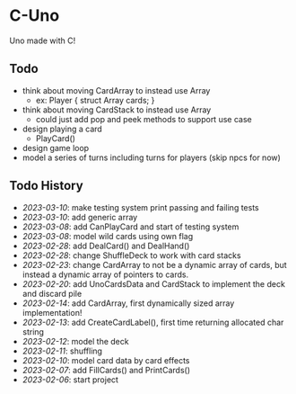 # C-Uno

Uno made with C!

## Todo

- think about moving CardArray to instead use Array
	- ex: Player { struct Array cards; }
- think about moving CardStack to instead use Array
	- could just add pop and peek methods to support use case
- design playing a card
	- PlayCard()
- design game loop
- model a series of turns including turns for players (skip npcs for now)

## Todo History

- *2023-03-10*: make testing system print passing and failing tests
- *2023-03-10*: add generic array
- *2023-03-08*: add CanPlayCard and start of testing system
- *2023-03-08*: model wild cards using own flag
- *2023-02-28*: add DealCard() and DealHand()
- *2023-02-28*: change ShuffleDeck to work with card stacks
- *2023-02-23*: change CardArray to not be a dynamic array of cards, but instead a dynamic array of pointers to cards.
- *2023-02-20*: add UnoCardsData and CardStack to implement the deck and discard pile
- *2023-02-14*: add CardArray, first dynamically sized array implementation!
- *2023-02-13*: add CreateCardLabel(), first time returning allocated char string
- *2023-02-12*: model the deck
- *2023-02-11*: shuffling
- *2023-02-10*: model card data by card effects
- *2023-02-07*: add FillCards() and PrintCards()
- *2023-02-06*: start project

